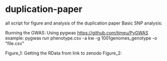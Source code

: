 # duplication-paper
all script for figure and analysis of the duplication paper
Basic SNP analysis:




Running the GWAS:
Using pygwas https://github.com/timeu/PyGWAS 
example:
pygwas run phenotype.csv -a kw -g 1001genomes_genotype -o "file.csv"


Figure_1: 
Getting the RData from 
link to zenodo
Figure_2: 

